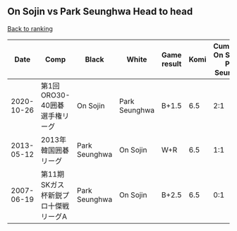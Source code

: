 ## On Sojin vs Park Seunghwa Head to head

[Back to ranking](../../index.md)




| **Date** | **Comp** | **Black** | **White** | **Game result** | **Komi** | **Cumulative On Sojin vs Park Seunghwa** | **On Sojin streak** | **Park Seunghwa streak** | 
| --- | --- | --- | --- | --- | --- | --- | --- | --- |
| 2020-10-26 | 第1回ORO30-40囲碁選手権リーグ | On Sojin | Park Seunghwa | B+1.5 | 6.5 | 2:1 | 2 | 0 | 
| 2013-05-12 | 2013年韓国囲碁リーグ | Park Seunghwa | On Sojin | W+R | 6.5 | 1:1 | 1 | 0 | 
| 2007-06-19 | 第11期SKガス杯新鋭プロ十傑戦リーグA | Park Seunghwa | On Sojin | B+2.5 | 6.5 | 0:1 | 0 | 1 |




